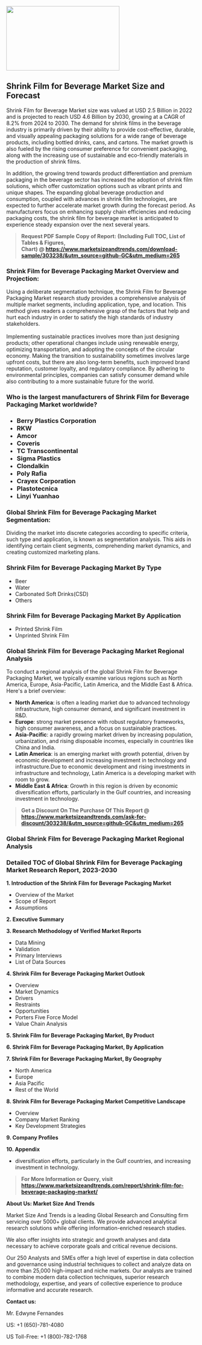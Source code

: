 <p><img class="alignnone size-medium wp-image-20088" src="https://ffe5etoiles.com/wp-content/uploads/2024/12/MST1-300x171.png" alt="" width="300" height="171" /></p><h2>Shrink Film for Beverage Market Size and Forecast</h2><p>Shrink Film for Beverage Market size was valued at USD 2.5 Billion in 2022 and is projected to reach USD 4.6 Billion by 2030, growing at a CAGR of 8.2% from 2024 to 2030. The demand for shrink films in the beverage industry is primarily driven by their ability to provide cost-effective, durable, and visually appealing packaging solutions for a wide range of beverage products, including bottled drinks, cans, and cartons. The market growth is also fueled by the rising consumer preference for convenient packaging, along with the increasing use of sustainable and eco-friendly materials in the production of shrink films.</p><p>In addition, the growing trend towards product differentiation and premium packaging in the beverage sector has increased the adoption of shrink film solutions, which offer customization options such as vibrant prints and unique shapes. The expanding global beverage production and consumption, coupled with advances in shrink film technologies, are expected to further accelerate market growth during the forecast period. As manufacturers focus on enhancing supply chain efficiencies and reducing packaging costs, the shrink film for beverage market is anticipated to experience steady expansion over the next several years.</p></p><blockquote id="" class=""><strong>Request PDF Sample Copy of Report: (Including Full TOC, List of Tables &amp; Figures, Chart)&nbsp;@&nbsp;<strong><a href="https://www.marketsizeandtrends.com/download-sample/303238/&utm_source=github-GC&utm_medium=265" target="_blank">https://www.marketsizeandtrends.com/download-sample/303238/&utm_source=github-GC&utm_medium=265</a></strong></strong></blockquote><h3 id="" class="">Shrink Film for Beverage Packaging Market&nbsp;Overview and Projection:</h3><p id="" class="">Using a deliberate segmentation technique, the Shrink Film for Beverage Packaging Market research study provides a comprehensive analysis of multiple market segments, including application, type, and location. This method gives readers a comprehensive grasp of the factors that help and hurt each industry in order to satisfy the high standards of industry stakeholders. <br /> <br />Implementing sustainable practices involves more than just designing products; other operational changes include using renewable energy, optimizing transportation, and adopting the concepts of the circular economy. Making the transition to sustainability sometimes involves large upfront costs, but there are also long-term benefits, such improved brand reputation, customer loyalty, and regulatory compliance. By adhering to environmental principles, companies can satisfy consumer demand while also contributing to a more sustainable future for the world.</p><h3 id="" class="">Who is the largest manufacturers of&nbsp;Shrink Film for Beverage Packaging Market worldwide?</h3><h3 class=""><p><ul><li>Berry Plastics Corporation </li><li> RKW </li><li> Amcor </li><li> Coveris </li><li> TC Transcontinental </li><li> Sigma Plastics </li><li> Clondalkin </li><li> Poly Rafia </li><li> Crayex Corporation </li><li> Plastotecnica </li><li> Linyi Yuanhao</li></ul></p></h3><h3 id="" class="">Global&nbsp;Shrink Film for Beverage Packaging Market Segmentation:</h3><p id="" class="">Dividing the market into discrete categories according to specific criteria, such type and application, is known as segmentation analysis. This aids in identifying certain client segments, comprehending market dynamics, and creating customized marketing plans.</p><h3 id="" class="">Shrink Film for Beverage Packaging Market&nbsp;By Type</h3><p><p><ul><li>Beer</li><li> Water</li><li> Carbonated Soft Drinks(CSD)</li><li> Others</p></li></ul></p></p><h3 id="" class="">Shrink Film for Beverage Packaging Market&nbsp;By Application</h3><p class=""><p><ul><li>Printed Shrink Film</li><li> Unprinted Shrink Film</li></ul></p></p><h3 id="" class="">Global Shrink Film for Beverage Packaging Market Regional Analysis</h3><p id="" class="">To conduct a regional analysis of the global Shrink Film for Beverage Packaging Market, we typically examine various regions such as North America, Europe, Asia-Pacific, Latin America, and the Middle East &amp; Africa. Here's a brief overview:</p><ul><li><strong>North America</strong>: is often a leading market due to advanced technology infrastructure, high consumer demand, and significant investment in R&amp;D.</li><li><strong>Europe</strong>: strong market presence with robust regulatory frameworks, high consumer awareness, and a focus on sustainable practices.</li><li><strong>Asia-Pacific</strong>: a rapidly growing market driven by increasing population, urbanization, and rising disposable incomes, especially in countries like China and India.</li><li><strong>Latin America</strong>: is an emerging market with growth potential, driven by economic development and increasing investment in technology and infrastructure.Due to economic development and rising investments in infrastructure and technology, Latin America is a developing market with room to grow.</li><li><strong>Middle East &amp; Africa</strong>: Growth in this region is driven by economic diversification efforts, particularly in the Gulf countries, and increasing investment in technology.</li></ul><blockquote id="" class=""><strong>Get a Discount On The Purchase Of This Report @ <strong><a href="https://www.marketsizeandtrends.com/ask-for-discount/303238/&utm_source=github-GC&utm_medium=265" target="_blank">https://www.marketsizeandtrends.com/ask-for-discount/303238/&utm_source=github-GC&utm_medium=265</a></strong></strong></blockquote><h3 id="" class="">Global Shrink Film for Beverage Packaging Market Regional Analysis</h3><h3 id="" class="">Detailed TOC of Global Shrink Film for Beverage Packaging Market Research Report, 2023-2030</h3><p id="" class=""><strong>1. Introduction of the Shrink Film for Beverage Packaging Market</strong></p><ul><li>Overview of the Market</li><li>Scope of Report</li><li>Assumptions</li></ul><p id="" class=""><strong>2. Executive Summary</strong></p><p id="" class=""><strong>3. Research Methodology of Verified Market Reports</strong></p><ul><li>Data Mining</li><li>Validation</li><li>Primary Interviews</li><li>List of Data Sources</li></ul><p id="" class=""><strong>4. Shrink Film for Beverage Packaging Market Outlook</strong></p><ul><li>Overview</li><li>Market Dynamics</li><li>Drivers</li><li>Restraints</li><li>Opportunities</li><li>Porters Five Force Model</li><li>Value Chain Analysis</li></ul><p id="" class=""><strong>5. Shrink Film for Beverage Packaging Market, By Product</strong></p><p id="" class=""><strong>6. Shrink Film for Beverage Packaging Market, By Application</strong></p><p id="" class=""><strong>7. Shrink Film for Beverage Packaging Market, By Geography</strong></p><ul><li>North America</li><li>Europe</li><li>Asia Pacific</li><li>Rest of the World</li></ul><p id="" class=""><strong>8. Shrink Film for Beverage Packaging Market Competitive Landscape</strong></p><ul><li>Overview</li><li>Company Market Ranking</li><li>Key Development Strategies</li></ul><p id="" class=""><strong>9. Company Profiles</strong></p><p id="" class=""><strong>10. Appendix</strong></p><ul><li>diversification efforts, particularly in the Gulf countries, and increasing investment in technology.</li></ul><blockquote id="" class=""><strong>For More Information or Query, visit <strong><strong><a href="https://www.marketsizeandtrends.com/report/shrink-film-for-beverage-packaging-market/" target="_blank">https://www.marketsizeandtrends.com/report/shrink-film-for-beverage-packaging-market/</a></strong></strong></strong></blockquote><p id="" class=""><strong>About Us: Market Size And Trends</strong></p><p id="" class="">Market Size And Trends is a leading Global Research and Consulting firm servicing over 5000+ global clients. We provide advanced analytical research solutions while offering information-enriched research studies.</p><p id="" class="">We also offer insights into strategic and growth analyses and data necessary to achieve corporate goals and critical revenue decisions.</p><p id="" class="">Our 250 Analysts and SMEs offer a high level of expertise in data collection and governance using industrial techniques to collect and analyze data on more than 25,000 high-impact and niche markets. Our analysts are trained to combine modern data collection techniques, superior research methodology, expertise, and years of collective experience to produce informative and accurate research.</p><p id="" class=""><strong>Contact us:</strong></p><p id="" class="">Mr. Edwyne Fernandes</p><p id="" class="">US: +1 (650)-781-4080</p><p id="" class="">US Toll-Free: +1 (800)-782-1768</p>
